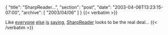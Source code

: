 {
  "title": "SharpReader...",
  "section": "post",
  "date": "2003-04-06T13:23:15-07:00",
  "archive": [
    "2003/04/06"
  ]
}
{{< verbatim >}}
<p>Like <a href="http://objective.mine.nu/archive/2003/4/6.aspx#when:14:04:24.9511568">everyone</a> <a href="http://aspnetweblog.com/posts/4942.aspx">else</a> <a href="http://www.gotdotnet.com/team/dbox/default.aspx#nn2003-04-06T06:51:33Z">is</a> <a href="http://radio.weblogs.com/0001011/2003/04/06.html#a2704">saying</a>, <a href="http://www.hutteman.com/weblog/2003/04/06.html#000056">SharpReader</a> looks to be the real deal...
{{< /verbatim >}}
